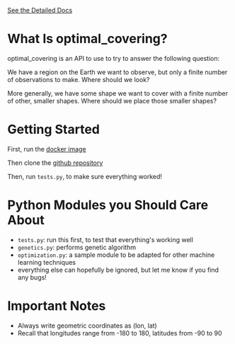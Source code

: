 [See the Detailed Docs](https://github.com/callum-mccracken/optimal_covering/docs/build/index.html)

# What Is optimal_covering?

optimal_covering is an API to use to try to answer the following question:

We have a region on the Earth we want to observe, but only a finite number of observations to make. Where should we look?

More generally, we have some shape we want to cover with a finite number of other, smaller shapes. Where should we place those smaller shapes?

# Getting Started

First, run the [docker image](https://hub.docker.com/r/callummccracken/optimal-covering)

Then clone the [github repository](https://github.com/callum-mccracken/optimal_covering.git)

Then, run `tests.py`, to make sure everything worked!

# Python Modules you Should Care About

- `tests.py`: run this first, to test that everything's working well
- `genetics.py`: performs genetic algorithm
- `optimization.py`: a sample module to be adapted for other machine learning techniques
- everything else can hopefully be ignored, but let me know if you find any bugs!

# Important Notes

- Always write geometric coordinates as (lon, lat)
- Recall that longitudes range from -180 to 180, latitudes from -90 to 90
